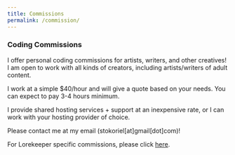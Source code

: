 ```yaml
---
title: Commissions
permalink: /commission/
---
```

 ### Coding Commissions
I offer personal coding commissions for artists, writers, and other creatives! I am open to work with all kinds of creators, including artists/writers of adult content.

I work at a simple $40/hour and will give a quote based on your needs. You can expect to pay 3-4 hours minimum.

I provide shared hosting services + support at an inexpensive rate, or I can work with your hosting provider of choice.

Please contact me at my email (stokoriel[at]gmail[dot]com)!

For Lorekeeper specific commissions, please click <a href="/commission/lorekeeper">here</a>.
